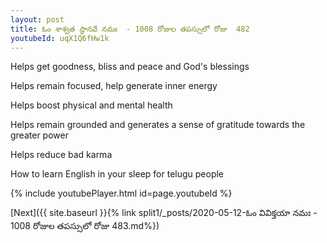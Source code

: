 ```yaml
---
layout: post
title: ఓం శాశ్వత స్థానవే నమః  - 1008 రోజుల తపస్సులో రోజు  482
youtubeId: uqX1Q6fHw1k
---
```

 
 
Helps get goodness, bliss and peace and God's blessings
 
Helps remain focused, help generate inner energy 
 
Helps boost physical and mental health 
 
Helps remain grounded and generates a sense of gratitude towards the greater power 
 
Helps reduce bad karma
 
How to learn English in your sleep for telugu people
 
 
 
 


{% include youtubePlayer.html id=page.youtubeId %}
 
[Next]({{ site.baseurl }}{% link split1/_posts/2020-05-12-ఓం వివిక్తయా నమః  - 1008 రోజుల తపస్సులో రోజు  483.md%})
 
